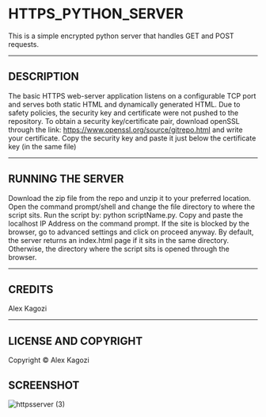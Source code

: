 # HTTPS_PYTHON_SERVER
This is a simple encrypted python server that handles GET and POST requests.


---
## DESCRIPTION
The basic HTTPS web-server application listens on a configurable TCP port and serves both static HTML and dynamically generated HTML. 
Due to safety policies, the security key and certificate were not pushed to the repository. 
To obtain a security key/certificate pair, download openSSL through the link: https://www.openssl.org/source/gitrepo.html and write your certificate. 
Copy the security key and paste it just below the certificate key (in the same file)


---
## RUNNING THE SERVER
Download the zip file from the repo and unzip it to your preferred location.
Open the command prompt/shell and change the file directory to where the script sits.
Run the script by: python scriptName.py.
Copy and paste the localhost IP Address on the command prompt.
If the site is blocked by the browser, go to advanced settings and click on proceed anyway.
By default, the server returns an index.html page if it sits in the same directory. Otherwise, the directory where the script sits is opened through the browser.




---
## CREDITS
Alex Kagozi


---
## LICENSE AND COPYRIGHT
Copyright &copy; Alex Kagozi

## SCREENSHOT
![httpsserver (3)](https://user-images.githubusercontent.com/70429029/150095201-fd9a26da-9023-4e31-9bfd-6dd8aab27cd2.png)
